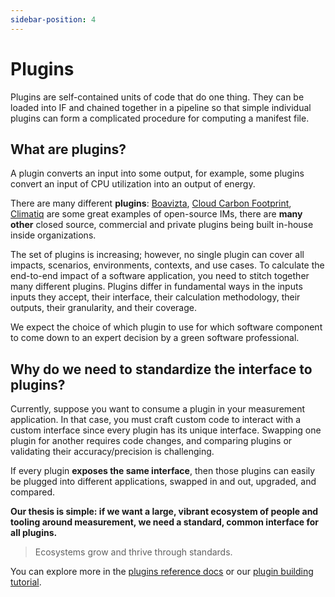 ```yaml
---
sidebar-position: 4
---
```

# Plugins

Plugins are self-contained units of code that do one thing. They can be loaded into IF and chained together in a pipeline so that simple individual plugins can form a complicated procedure for computing a manifest file.

## What are plugins?

A plugin converts an input into some output, for example, some plugins convert an input of CPU utilization into an output of energy.

There are many different **plugins**: [Boavizta](https://dataviz.boavizta.org/), [Cloud Carbon Footprint](https://github.com/cloud-carbon-footprint/ccf-coefficients), [Climatiq](https://www.climatiq.io/data) are some great examples of open-source IMs, there are **many other** closed source, commercial and private plugins being built in-house inside organizations.

The set of plugins is increasing; however, no single plugin can cover all impacts, scenarios, environments, contexts, and use cases. To calculate the end-to-end impact of a software application, you need to stitch together many different plugins. Plugins differ in fundamental ways in the inputs inputs they accept, their interface, their calculation methodology, their outputs, their granularity, and their coverage. 
	
We expect the choice of which plugin to use for which software component to come down to an expert decision by a green software professional.

## Why do we need to standardize the interface to plugins?

Currently, suppose you want to consume a plugin in your measurement application. In that case, you must craft custom code to interact with a custom interface since every plugin has its unique interface. Swapping one plugin for another requires code changes, and comparing plugins or validating their accuracy/precision is challenging. 

If every plugin **exposes the same interface**, then those plugins can easily be plugged into different applications, swapped in and out, upgraded, and compared. 

**Our thesis is simple: if we want a large, vibrant ecosystem of people and tooling around measurement, we need a standard, common interface for all plugins.**

> Ecosystems grow and thrive through standards.

You can explore more in the [plugins reference docs](../reference/plugins.md) or our [plugin building tutorial](../developers/how-to-build-plugins.md).

